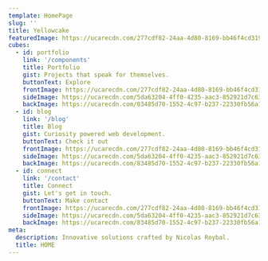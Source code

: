 ```yaml
---
template: HomePage
slug: ''
title: Yellowcake
featuredImage: https://ucarecdn.com/277cdf82-24aa-4d80-8169-bb46f4cd319d/
cubes: 
  - id: portfolio
    link: '/components'
    title: Portfolio
    gist: Projects that speak for themselves.
    buttonText: Explore
    frontImage: https://ucarecdn.com/277cdf82-24aa-4d80-8169-bb46f4cd319d/
    sideImage: https://ucarecdn.com/5da63204-4ff0-4235-aac3-852921d7c632/
    backImage: https://ucarecdn.com/83485d70-1552-4c97-b237-22330fb56a1e/
  - id: blog
    link: '/blog'
    title: Blog
    gist: Curiosity powered web development.
    buttonText: Check it out
    frontImage: https://ucarecdn.com/277cdf82-24aa-4d80-8169-bb46f4cd319d/
    sideImage: https://ucarecdn.com/5da63204-4ff0-4235-aac3-852921d7c632/
    backImage: https://ucarecdn.com/83485d70-1552-4c97-b237-22330fb56a1e/
  - id: connect
    link: '/contact'
    title: Connect
    gist: Let's get in touch.
    buttonText: Make contact
    frontImage: https://ucarecdn.com/277cdf82-24aa-4d80-8169-bb46f4cd319d/
    sideImage: https://ucarecdn.com/5da63204-4ff0-4235-aac3-852921d7c632/
    backImage: https://ucarecdn.com/83485d70-1552-4c97-b237-22330fb56a1e/
meta:
  description: Innovative solutions crafted by Nicolas Roybal.
  title: HOME
---
```

